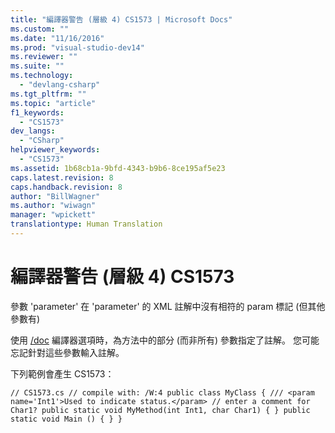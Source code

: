 ```yaml
---
title: "編譯器警告 (層級 4) CS1573 | Microsoft Docs"
ms.custom: ""
ms.date: "11/16/2016"
ms.prod: "visual-studio-dev14"
ms.reviewer: ""
ms.suite: ""
ms.technology: 
  - "devlang-csharp"
ms.tgt_pltfrm: ""
ms.topic: "article"
f1_keywords: 
  - "CS1573"
dev_langs: 
  - "CSharp"
helpviewer_keywords: 
  - "CS1573"
ms.assetid: 1b68cb1a-9bfd-4343-b9b6-8ce195af5e23
caps.latest.revision: 8
caps.handback.revision: 8
author: "BillWagner"
ms.author: "wiwagn"
manager: "wpickett"
translationtype: Human Translation
---
```

# 編譯器警告 (層級 4) CS1573
參數 'parameter' 在 'parameter' 的 XML 註解中沒有相符的 param 標記 \(但其他參數有\)  
  
 使用 [\/doc](../../csharp/language-reference/compiler-options/doc-compiler-option.md) 編譯器選項時，為方法中的部分 \(而非所有\) 參數指定了註解。 您可能忘記針對這些參數輸入註解。  
  
 下列範例會產生 CS1573：  
  
```  
// CS1573.cs // compile with: /W:4 public class MyClass { /// <param name='Int1'>Used to indicate status.</param> // enter a comment for Char1? public static void MyMethod(int Int1, char Char1) { } public static void Main () { } }  
```